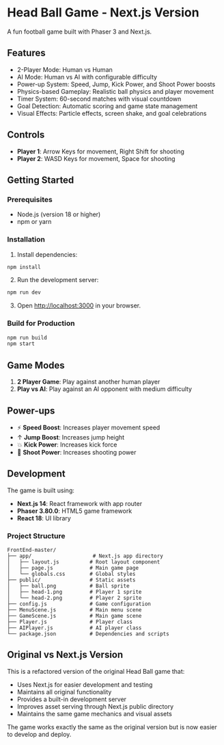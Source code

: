 # Head Ball Game - Next.js Version

A fun football game built with Phaser 3 and Next.js.

## Features

- 2-Player Mode: Human vs Human
- AI Mode: Human vs AI with configurable difficulty
- Power-up System: Speed, Jump, Kick Power, and Shoot Power boosts
- Physics-based Gameplay: Realistic ball physics and player movement
- Timer System: 60-second matches with visual countdown
- Goal Detection: Automatic scoring and game state management
- Visual Effects: Particle effects, screen shake, and goal celebrations

## Controls

- **Player 1**: Arrow Keys for movement, Right Shift for shooting
- **Player 2**: WASD Keys for movement, Space for shooting

## Getting Started

### Prerequisites

- Node.js (version 18 or higher)
- npm or yarn

### Installation

1. Install dependencies:
```bash
npm install
```

2. Run the development server:
```bash
npm run dev
```

3. Open [http://localhost:3000](http://localhost:3000) in your browser.

### Build for Production

```bash
npm run build
npm start
```

## Game Modes

1. **2 Player Game**: Play against another human player
2. **Play vs AI**: Play against an AI opponent with medium difficulty

## Power-ups

- ⚡ **Speed Boost**: Increases player movement speed
- ↑ **Jump Boost**: Increases jump height
- 💥 **Kick Power**: Increases kick force
- 🎯 **Shoot Power**: Increases shooting power

## Development

The game is built using:
- **Next.js 14**: React framework with app router
- **Phaser 3.80.0**: HTML5 game framework
- **React 18**: UI library

### Project Structure

```
FrontEnd-master/
├── app/                    # Next.js app directory
│   ├── layout.js          # Root layout component
│   ├── page.js            # Main game page
│   └── globals.css        # Global styles
├── public/                # Static assets
│   ├── ball.png           # Ball sprite
│   ├── head-1.png         # Player 1 sprite
│   └── head-2.png         # Player 2 sprite
├── config.js              # Game configuration
├── MenuScene.js           # Main menu scene
├── GameScene.js           # Main game scene
├── Player.js              # Player class
├── AIPlayer.js            # AI player class
└── package.json           # Dependencies and scripts
```

## Original vs Next.js Version

This is a refactored version of the original Head Ball game that:
- Uses Next.js for easier development and testing
- Maintains all original functionality
- Provides a built-in development server
- Improves asset serving through Next.js public directory
- Maintains the same game mechanics and visual assets

The game works exactly the same as the original version but is now easier to develop and deploy. 